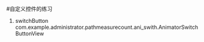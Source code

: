 #自定义控件的练习

1. switchButton
com.example.administrator.pathmeasurecount.ani_swith.AnimatorSwitchButtonView